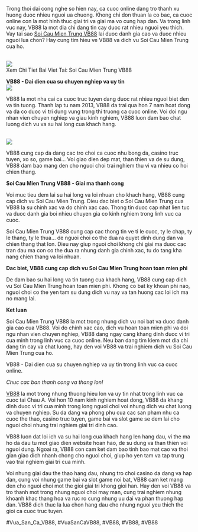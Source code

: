 <p>Trong thoi dai cong nghe so hien nay, ca cuoc online dang tro thanh xu huong duoc nhieu nguoi ua chuong. Khong chi don thuan la co bac, ca cuoc online con la mot hinh thuc giai tri va giai ma vo cung hap dan. Va trong linh vuc nay, VB88 la mot dia chi dang tin cay duoc rat nhieu nguoi yeu thich. Vay tai sao <a href="https://vb88.onl/soi-cau-mien-trung/">Soi Cau Mien Trung VB88</a> lai duoc danh gia cao va duoc nhieu nguoi lua chon? Hay cung tim hieu ve VB88 va dich vu Soi Cau Mien Trung cua ho.</p><br><img src="https://vb88.onl/wp-content/uploads/2025/03/su-dung-meo-de-de-dang-lua-chon-cac-so-may-man.webp"></br>
Xem Chi Tiet Bai Viet Tai: Soi Cau Mien Trung VB88<p><strong>VB88 - Dai dien cua su chuyen nghiep va uy tin</strong><br><img src="https://vb88.onl/wp-content/uploads/2025/03/soi-cau-la-gi-du-doan-chinh-xac-con-so-cung-he-thong-vb88.webp"></br><p>VB88 la mot nha cai ca cuoc truc tuyen dang duoc rat nhieu nguoi biet den va tin tuong. Thanh lap tu nam 2013, VB88 da trai qua hon 7 nam hoat dong va da co duoc vi tri dung vung trong thi truong ca cuoc online. Voi doi ngu nhan vien chuyen nghiep va giau kinh nghiem, VB88 luon dam bao chat luong dich vu va su hai long cua khach hang.</p><br><img src="https://vb88.onl/wp-content/uploads/2025/03/soi-cau-mien-bac-chuan-xac-dem-lai-su-tu-tin-chi-co-tai-vb88.webp"></br><p>VB88 cung cap da dang cac tro choi ca cuoc nhu bong da, casino truc tuyen, xo so, game bai... Voi giao dien dep mat, than thien va de su dung, VB88 dam bao mang den cho nguoi choi trai nghiem thu vi va nhieu co hoi chien thang.<p><strong>Soi Cau Mien Trung VB88 - Giai ma thanh cong</strong></p><p>Voi muc tieu dem lai su hai long va loi nhuan cho khach hang, VB88 cung cap dich vu Soi Cau Mien Trung. Dieu dac biet o Soi Cau Mien Trung cua VB88 la su chinh xac va do chinh xac cao. Thong tin duoc cap nhat lien tuc va duoc danh gia boi nhieu chuyen gia co kinh nghiem trong linh vuc ca cuoc.<p>Soi Cau Mien Trung VB88 cung cap cac thong tin ve ti le cuoc, ty le chap, ty le thang, ty le thua... de nguoi choi co the dua ra quyet dinh dung dan va chien thang that lon. Dieu nay giup nguoi choi khong chi giai ma duoc cac tran dau ma con co the dua ra nhung danh gia chinh xac, tu do tang kha nang chien thang va loi nhuan.</p><p><strong>Dac biet, VB88 cung cap dich vu Soi Cau Mien Trung hoan toan mien phi</strong></p><p>De dam bao su hai long va tin tuong cua khach hang, VB88 cung cap dich vu Soi Cau Mien Trung hoan toan mien phi. Khong co bat ky khoan phi nao, nguoi choi co the yen tam su dung dich vu nay va tan huong cac loi ich ma no mang lai.</p><p><strong>Ket luan</strong></p><p>Soi Cau Mien Trung VB88 la mot trong nhung dich vu noi bat va duoc danh gia cao cua VB88. Voi do chinh xac cao, dich vu hoan toan mien phi va doi ngu nhan vien chuyen nghiep, VB88 dang ngay cang khang dinh duoc vi tri cua minh trong linh vuc ca cuoc online. Neu ban dang tim kiem mot dia chi dang tin cay va chat luong, hay den voi VB88 va trai nghiem dich vu Soi Cau Mien Trung cua ho.</p><p>VB88 - Dai dien cua su chuyen nghiep va uy tin trong linh vuc ca cuoc online.</p><p><em>Chuc cac ban thanh cong va thang lon!</em></p><p><a href="https://vb88.onl/">VB88</a> la mot trong nhung thuong hieu lon va uy tin nhat trong linh vuc ca cuoc tai Chau A. Voi hon 10 nam kinh nghiem hoat dong, VB88 da khang dinh duoc vi tri cua minh trong long nguoi choi voi nhung dich vu chat luong va chuyen nghiep. Su da dang va phong phu cua cac san pham nhu ca cuoc the thao, casino truc tuyen, game bai va slot game se dem lai cho nguoi choi nhung trai nghiem giai tri dinh cao.

VB88 luon dat loi ich va su hai long cua khach hang len hang dau, vi the ma ho da dau tu mot giao dien website hoan hao, de su dung va than thien voi nguoi dung. Ngoai ra, VB88 con cam ket dam bao tinh bao mat cao va thoi gian giao dich nhanh chong cho nguoi choi, giup ho yen tam va tap trung vao trai nghiem giai tri cua minh.

Voi nhung giai dau the thao hang dau, nhung tro choi casino da dang va hap dan, cung voi nhung game bai va slot game noi bat, VB88 cam ket mang den cho nguoi choi mot the gioi giai tri khong gioi han. Hay den voi VB88 va tro thanh mot trong nhung nguoi choi may man, cung trai nghiem nhung khoanh khac thang hoa va ruc ro cung nhung uu dai va phan thuong hap dan. VB88 dich thuc la lua chon hang dau cho nhung nguoi yeu thich the gioi ca cuoc truc tuyen.</p>
#Vua_San_Ca_VB88, #VuaSanCaVB88, #VB88, #VB88, #VB88

